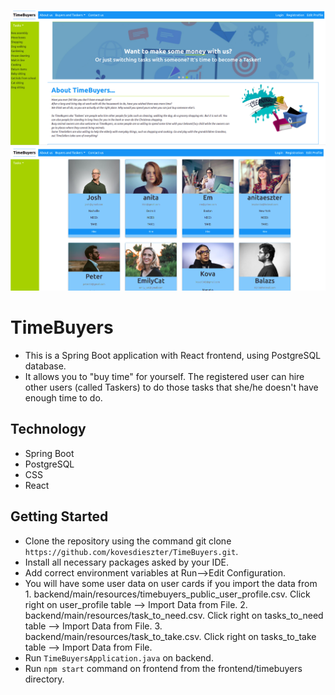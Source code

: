 ![alt hydro1](img1.png)
![alt hydro1](img2.png)
# TimeBuyers
- This is a Spring Boot application with React frontend, using PostgreSQL database. 
- It allows you to "buy time" for yourself. The registered user can hire other users (called Taskers) to do those tasks that she/he doesn't have enough time to do.

## Technology

- Spring Boot
- PostgreSQL
- CSS
- React

## Getting Started

- Clone the repository using the command git clone `https://github.com/kovesdieszter/TimeBuyers.git`.
- Install all necessary packages asked by your IDE.
- Add correct environment variables at Run-->Edit Configuration.
- You will have some user data on user cards if you import the data from 
      1. backend/main/resources/timebuyers_public_user_profile.csv. Click right on user_profile table --> Import Data from File.
      2. backend/main/resources/task_to_need.csv. Click right on tasks_to_need table --> Import Data from File.
      3. backend/main/resources/task_to_take.csv. Click right on tasks_to_take table --> Import Data from File.
- Run `TimeBuyersApplication.java` on backend.
- Run `npm start` command on frontend from the frontend/timebuyers directory.
